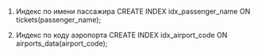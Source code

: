 1. Индекс по имени пассажира
CREATE INDEX idx_passenger_name ON tickets(passenger_name);

2. Индекс по коду аэропорта
CREATE INDEX idx_airport_code ON airports_data(airport_code);